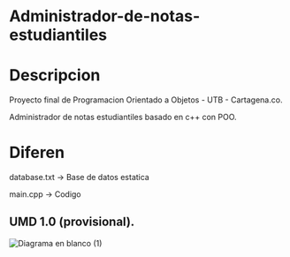 # Administrador-de-notas-estudiantiles
# Descripcion
Proyecto final de Programacion Orientado a Objetos - UTB - Cartagena.co.

Administrador de notas estudiantiles basado en c++ con POO.

# Diferen
database.txt -> Base de datos estatica

main.cpp -> Codigo

## UMD 1.0 (provisional).

![Diagrama en blanco (1)](https://github.com/SteinDevlop/Administrador-de-notas-estudiantiles/assets/83787781/dd468f73-46ca-41b2-bf1e-9398c24f7506)
